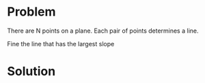 Problem
===
There are N points on a plane. Each pair of points determines a line. 

Fine the line that has the largest slope

Solution
===
